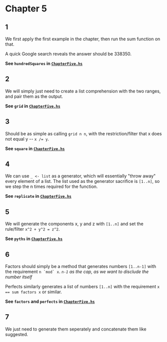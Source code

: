 # Chapter 5
## 1
We first apply the first example in the chapter, then run the sum function on that.

A quick Google search reveals the answer should be 338350.

**See ``hundredSquares`` in [``ChapterFive.hs``](ChapterFive.hs)**

## 2
We will simply just need to create a list comprehension with the two ranges, and pair them as the output.

**See ``grid`` in [``ChapterFive.hs``](ChapterFive.hs)**

## 3
Should be as simple as calling ``grid n n``, with the restriction/filter that x does not equal y -- ``x /= y``.

**See ``square`` in [``ChapterFive.hs``](ChapterFive.hs)**

## 4
We can use ``_ <- list`` as a generator, which will essentially "throw away" every element of a list. The list used as the generator sacrifice is ``[1..n]``, so we step the n times required for the function.

**See ``replicate`` in [``ChapterFive.hs``](ChapterFive.hs)**

## 5
We will generate the components x, y and z with ``[1..n]`` and set the rule/filter ``x^2 + y^2 = z^2``.

**See ``pyths`` in [``ChapterFive.hs``](ChapterFive.hs)**


## 6
Factors should simply be a method that generates numbers ``[1..n-1]`` with the requirement ``n `mod` x``. _``n-1`` as the cap, as we want to disclude the number itself_

Perfects similarly generates a list of numbers ``[1..n]`` with the requirement ``x == sum factors x`` or similar.

**See ``factors`` and ``perfects`` in [``ChapterFive.hs``](ChapterFive.hs)**

## 7 
We just need to generate them seperately and concatenate them like suggested.